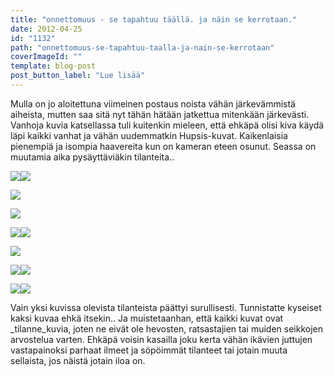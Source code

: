 ```yaml
---
title: "onnettomuus - se tapahtuu täällä. ja näin se kerrotaan."
date: 2012-04-25
id: "1132"
path: "onnettomuus-se-tapahtuu-taalla-ja-nain-se-kerrotaan"
coverImageId: ""
template: blog-post
post_button_label: "Lue lisää"
---
```


Mulla on jo aloitettuna viimeinen postaus noista vähän järkevämmistä aiheista, mutten saa sitä nyt tähän hätään jatkettua mitenkään järkevästi. Vanhoja kuvia katsellassa tuli kuitenkin mieleen, että ehkäpä olisi kiva käydä läpi kaikki vanhat ja vähän uudemmatkin Hupsis-kuvat. Kaikenlaisia pienempiä ja isompia haavereita kun on kameran eteen osunut. Seassa on muutamia aika pysäyttäviäkin tilanteita..

[![](/images/IMG_0774.jpg)](http://3.bp.blogspot.com/-BLaAw5aXP3o/T5hWtVOQ2wI/AAAAAAAAAjQ/H8V4qf8uQhI/s1600/IMG_0774.jpg)[![](/images/230509promisehill_wishful_heart3.jpg)](http://4.bp.blogspot.com/-AQy7JWSwxvE/T5hWiVGIfTI/AAAAAAAAAio/F91kkRsxkPI/s1600/230509promisehill_wishful_heart3.jpg)

[![](/images/300.jpg)](http://3.bp.blogspot.com/-VrfXiD0h6Xg/T5hX5jJyjAI/AAAAAAAAAkI/lhF2ePUX57I/s1600/300.jpg)

[![](/images/343.jpg)](http://4.bp.blogspot.com/-MJRN3PLAR70/T5hX85H5m1I/AAAAAAAAAkQ/jEEYyTKo-jI/s1600/343.jpg)

[![](/images/IMG_6424.jpg)](http://2.bp.blogspot.com/-8uCN56Q5Q7c/T5hYLx44FzI/AAAAAAAAAlI/OI_tlvQGUE8/s1600/IMG_6424.jpg)[![](/images/Action+3.jpg)](http://4.bp.blogspot.com/-kTl2Z1TltmU/T5hYAf2fZSI/AAAAAAAAAkg/J6p94-y5NHw/s1600/Action+3.jpg)

[![](/images/IMG_0171.jpg)](http://1.bp.blogspot.com/-zUSAExZnPaM/T5hYCvRFvbI/AAAAAAAAAko/TyLUqlldaW4/s1600/IMG_0171.jpg)

[![](/images/IMG_6420.jpg)](http://4.bp.blogspot.com/-rZeGq5bPi8E/T5hYJoutFoI/AAAAAAAAAlA/GYql-d9enkk/s1600/IMG_6420.jpg)[![](/images/IMG_5462.jpg)](http://1.bp.blogspot.com/-7uJABwPF5jA/T5hYHLEKW4I/AAAAAAAAAk4/ubBfq-xM7ec/s1600/IMG_5462.jpg)

[![](/images/IMG_7960.jpg)](http://2.bp.blogspot.com/-R19ksSAlidk/T5hYOAUpLYI/AAAAAAAAAlQ/KxlCoKUMaAM/s1600/IMG_7960.jpg)[![](/images/Supersonic+Iran+%25284%2529.jpg)](http://2.bp.blogspot.com/-IDb2QQeu-RE/T5hYSiQJalI/AAAAAAAAAlg/8AZV52ZkFzA/s1600/Supersonic+Iran+%25284%2529.jpg)

Vain yksi kuvissa olevista tilanteista päättyi surullisesti. Tunnistatte kyseiset kaksi kuvaa ehkä itsekin.. Ja muistetaanhan, että kaikki kuvat ovat \_tilanne_kuvia, joten ne eivät ole hevosten, ratsastajien tai muiden seikkojen arvostelua varten. Ehkäpä voisin kasailla joku kerta vähän ikävien juttujen vastapainoksi parhaat ilmeet ja söpöimmät tilanteet tai jotain muuta sellaista, jos näistä jotain iloa on.
